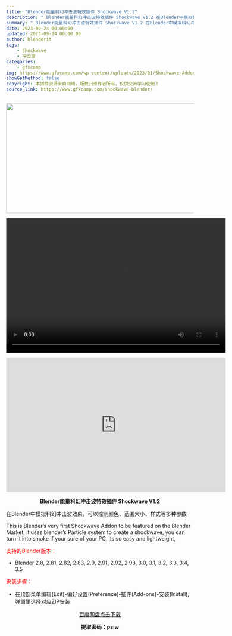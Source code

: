 ```yaml
---
title: "Blender能量科幻冲击波特效插件 Shockwave V1.2"
description: "﻿ Blender能量科幻冲击波特效插件 Shockwave V1.2 在Blender中模拟科幻冲击波效果，可以控制颜色、范围大小、样式等多种参数 This is Blender’s v..."
summary: "﻿ Blender能量科幻冲击波特效插件 Shockwave V1.2 在Blender中模拟科幻冲击波效果，可以控制颜色、范围大小、样式等多种参数 This is Blender’s v..."
date: 2023-09-24 00:00:00
updated: 2023-09-24 00:00:00
author: blenderit
tags: 
    - Shockwave
    - 冲击波
categories:
    - gfxcamp
img: https://www.gfxcamp.com/wp-content/uploads/2023/01/Shockwave-Addon.jpg
showGetMethod: false
copyright: 本插件资源来自网络，版权归原作者所有，仅供交流学习使用！
source_link: https://www.gfxcamp.com/shockwave-blender/
---
```

<div><p><img decoding="async" class="aligncenter size-full wp-image-106276" src="https://www.gfxcamp.com/wp-content/uploads/2023/01/Shockwave-Addon.jpg" data-src="https://www.gfxcamp.com/wp-content/uploads/2023/01/Shockwave-Addon.jpg" alt="" width="590" height="295"><br>
</p><center><div style="width: 590px;" class="wp-video"><!--[if lt IE 9]><script>document.createElement('video');</script><![endif]-->
<video class="wp-video-shortcode" id="video-115223-1" width="590" height="360" preload="true" controls="controls"><source type="video/mp4" src="http://cloud.video.taobao.com/play/u/null/p/1/e/6/t/1/429589851409.mp4?_=1"></source><a href="http://cloud.video.taobao.com/play/u/null/p/1/e/6/t/1/429589851409.mp4">http://cloud.video.taobao.com/play/u/null/p/1/e/6/t/1/429589851409.mp4</a></video></div></center><p style="text-align: center;"><strong><iframe loading="lazy" src="https://player.youku.com/embed/XNjA0Njc1MDMxMg==" width="590" height="360" frameborder="0" allowfullscreen="allowfullscreen" data-mce-fragment="1"><span data-mce-type="bookmark" style="display: inline-block; width: 0px; overflow: hidden; line-height: 0;" class="mce_SELRES_start">﻿</span></iframe></strong></p><p style="text-align: center;"><strong>Blender能量科幻冲击波特效插件 Shockwave V1.2</strong></p><p>在Blender中模拟科幻冲击波效果，可以控制颜色、范围大小、样式等多种参数</p><p>This is Blender’s very first Shockwave Addon to be featured on the Blender Market, it uses blender’s Particle system to create a shockwave, you can turn it into smoke if your sure of your PC, its so easy and lightweight,</p><p style="text-align: left;"><span style="color: #ff0000;">支持的Blender版本：</span></p><ul>
<li style="text-align: left;">Blender 2.8, 2.81, 2.82, 2.83, 2.9, 2.91, 2.92, 2.93, 3.0, 3.1, 3.2, 3.3, 3.4, 3.5</li>
</ul><p style="text-align: left;"><span style="color: #ff0000;">安装步骤：</span></p><ul>
<li>在顶部菜单编辑(Edit)-偏好设置(Preference)-插件(Add-ons)-安装(Install),弹窗里选择对应ZIP安装</li>
</ul><p style="text-align: center;"><a class="maxbutton-3 maxbutton maxbutton-baidu" target="_blank" rel="noopener" href="https://pan.baidu.com/s/1fbqmL21keEs6mcRdxtyRpQ?pwd=psiw"><span class="mb-text">百度网盘点击下载</span></a></p><p style="text-align: center;"><strong>提取密码：psiw</strong></p></div>